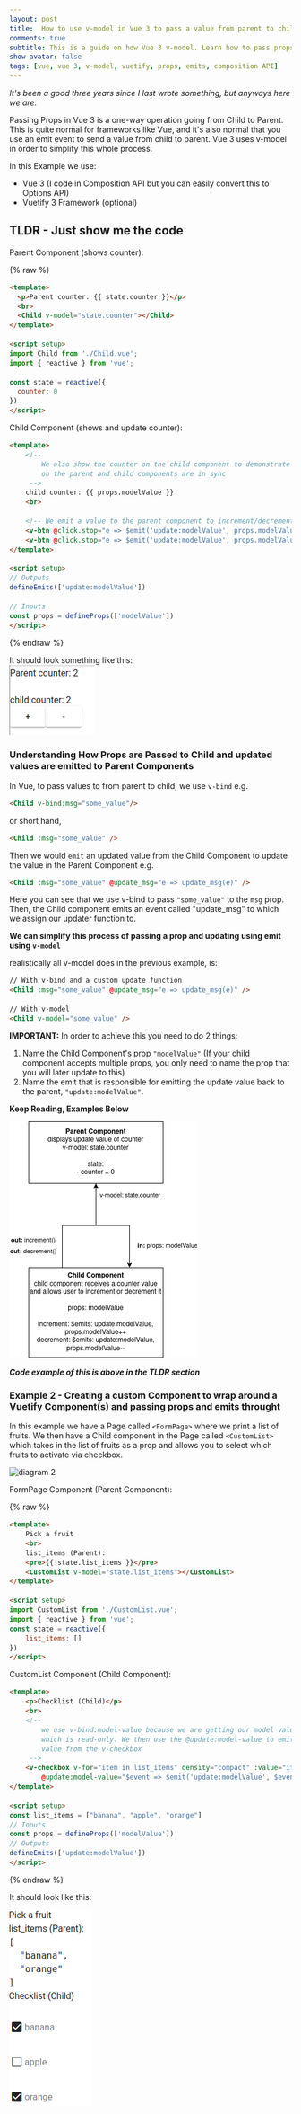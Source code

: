 ```yaml
---
layout: post
title:  How to use v-model in Vue 3 to pass a value from parent to child component and then update the value from child to parent (BONUS - Example with Vuetify)
comments: true
subtitle: This is a guide on how Vue 3 v-model. Learn how to pass props and emit values effectively and efficiently in order to update data 
show-avatar: false
tags: [vue, vue 3, v-model, vuetify, props, emits, composition API]
---
```



*It's been a good three years since I last wrote something, but anyways here we are.*

Passing Props in Vue 3 is a one-way operation going from Child to Parent. This is quite normal for frameworks like Vue, and it's also normal that you use an emit event to send a value from child to parent. Vue 3 uses v-model in order to simplify this whole process.

In this Example we use:
- Vue 3 (I code in Composition API but you can easily convert this to Options API)
- Vuetify 3 Framework (optional)

## TLDR - Just show me the code

Parent Component (shows counter):

{% raw %}
```html
<template>
  <p>Parent counter: {{ state.counter }}</p>
  <br>
  <Child v-model="state.counter"></Child>
</template>

<script setup>
import Child from './Child.vue';
import { reactive } from 'vue';

const state = reactive({
  counter: 0
})
</script>
```

Child Component (shows and update counter):
```html
<template>
    <!-- 
        We also show the counter on the child component to demonstrate that the counter
        on the parent and child components are in sync
     -->
    child counter: {{ props.modelValue }}
    <br>

    <!-- We emit a value to the parent component to increment/decrement the parent counter -->
    <v-btn @click.stop="e => $emit('update:modelValue', props.modelValue + 1)">+</v-btn>
    <v-btn @click.stop="e => $emit('update:modelValue', props.modelValue - 1)">-</v-btn>
</template>

<script setup>
// Outputs
defineEmits(['update:modelValue'])

// Inputs
const props = defineProps(['modelValue'])
</script>
```

{% endraw %}

It should look something like this: 
<br>
![v-model example 1](/img/v-model-example-1.png)



### Understanding How Props are Passed to Child and updated values are emitted to Parent Components

In Vue, to pass values to from parent to child, we use ``v-bind`` e.g. 
```html
<Child v-bind:msg="some_value"/>
``` 
or short hand, 
```html
<Child :msg="some_value" />
```

Then we would ``emit`` an updated value from the Child Component to update the value in the Parent Component e.g. 
```html
<Child :msg="some_value" @update_msg="e => update_msg(e)" />
```
Here you can see that we use v-bind to pass ``"some_value"`` to the ``msg`` prop. Then, the Child component emits an event called "update_msg" to which we assign our updater function to.

**We can simplify this process of passing a prop and updating using emit using ``v-model``**

realistically all v-model does in the previous example, is:
```html
// With v-bind and a custom update function
<Child :msg="some_value" @update_msg="e => update_msg(e)" />

// With v-model
<Child v-model="some_value" />
```
**IMPORTANT:** In order to achieve this you need to do 2 things:
1. Name the Child Component's prop ``"modelValue"`` (If your child component accepts multiple props, you only need to name the prop that you will later update to this)
2. Name the emit that is responsible for emitting the update value back to the parent, ```"update:modelValue"```.

**Keep Reading, Examples Below**

![diagram 1](/img/Vue_3-model-update_1.png)


***Code example of this is above in the TLDR section***

### Example 2 - Creating a custom Component to wrap around a Vuetify Component(s) and passing props and emits throught

In this example we have a Page called ``<FormPage>`` where we print a list of fruits. We then have a Child component in the Page called ``<CustomList>`` which takes in the list of fruits as a prop and allows you to select which fruits to activate via checkbox.

![diagram 2](/img/Vue_3_model_update_2.png.png)

FormPage Component (Parent Component):

{% raw %}
```html
<template>
    Pick a fruit
    <br>
    list_items (Parent):
    <pre>{{ state.list_items }}</pre>
    <CustomList v-model="state.list_items"></CustomList>
</template>

<script setup>
import CustomList from './CustomList.vue';
import { reactive } from 'vue';
const state = reactive({
    list_items: []
})
</script>
```

CustomList Component (Child Component):

```html
<template>
    <p>Checklist (Child)</p>
    <br>
    <!-- 
        we use v-bind:model-value because we are getting our model value from props 
        which is read-only. We then use the @update:model-value to emit the updated
        value from the v-checkbox
     -->
    <v-checkbox v-for="item in list_items" density="compact" :value="item" :label="item" :model-value="props.modelValue"
        @update:model-value="$event => $emit('update:modelValue', $event)"></v-checkbox>
</template>

<script setup>
const list_items = ["banana", "apple", "orange"]
// Inputs
const props = defineProps(['modelValue'])
// Outputs
defineEmits(['update:modelValue'])
</script>
```
{% endraw %}

It should look like this:

![example 2](/img/v-model-example-2.png)